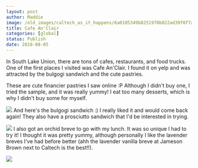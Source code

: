 ```yaml
---
layout: post
author: Maddie
image: /old_images/caltech_as_it_happens/6a0105349b8251970b022ad39f0f7a200b.jpg
title: Cafe An'Clair
categories: [global]
status: Publish
date: 2018-08-05
---
```


In South Lake Union, there are tons of cafes, restaurants, and food trucks. One of the first places I visited was Cafe An'Clair. I found it on yelp and was attracted by the bulgogi sandwich and the cute pastries.

These are cute financier pastries I saw online :P Although I didn't buy one, I tried the sample, and it was really yummy! I eat too many desserts, which is why I didn't buy some for myself.


![](/old_images/caltech_as_it_happens/6a0105349b8251970b022ad39f0f86200b.jpg)
And here's the bulgogi sandwich :) I really liked it and would come back again! They also have a prosciutto sandwich that I'd be interested in trying.


![](/old_images/caltech_as_it_happens/6a0105349b8251970b022ad39f0f96200b.jpg)
I also got an orchid breve to go with my lunch. It was so unique I had to try it! I thought it was pretty yummy, although personally I like the lavender breves I've had before better (ahh the lavender vanilla breve at Jameson Brown next to Caltech is the best!!).


![](/old_images/6a01b8d28f2857970c022ad39f0fe3200b-pi.jpg)
